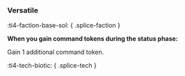 ### **Versatile**
:ti4-faction-base-sol:
{ .splice-faction }

**When you gain command tokens during the status phase:** 

Gain 1 additional command token.

:ti4-tech-biotic:
{ .splice-tech }
